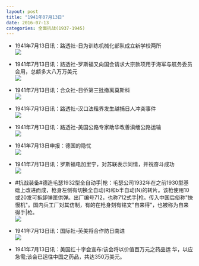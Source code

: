 ```yaml
---
layout: post
title: "1941年07月13日"
date: 2016-07-13
categories: 全面抗战(1937-1945)
---
```


<meta name="referrer" content="no-referrer" />

- 1941年7月13日讯：路透社-日为训练机械化部队成立新学校两所 <br/><img src="https://ww4.sinaimg.cn/large/aca367d8jw1f5sod0u8y9j209l05xwfc.jpg" />

- 1941年7月13日讯：路透社-罗斯福又向国会请求大宗款项用于海军与航务委员会用，总额多大八万万美元 <br/><img src="https://ww4.sinaimg.cn/large/aca367d8jw1f5smoauj0sj20c90h4dj0.jpg" />

- 1941年7月13日讯：合众社-日侨第三批撤离莫斯科 <br/><img src="https://ww1.sinaimg.cn/large/aca367d8jw1f5skwgfsa6j204q05xaaf.jpg" />

- 1941年7月13日讯：路透社-汉口法租界发生越捕日人冲突事件 <br/><img src="https://ww4.sinaimg.cn/large/aca367d8jw1f5sj60ifcvj20990yb0zl.jpg" />

- 1941年7月13日讯：路透社-美国公路专家助华改善滇缅公路运输 <br/><img src="https://ww4.sinaimg.cn/large/aca367d8jw1f5sdzek7pij206z0hbwg6.jpg" />

- 1941年7月13日申报：德国的隐忧 <br/><img src="https://ww3.sinaimg.cn/large/aca367d8jw1f5s5bqk8baj20ua0y41gc.jpg" />

- 1941年7月13日讯：罗斯福电加里宁，对苏联表示同情，并祝奋斗成功 <br/><img src="https://ww3.sinaimg.cn/large/aca367d8jw1f5s3l0tx42j20780kowgs.jpg" />

- #抗战装备#德造毛瑟1932型全自动手|枪：毛瑟公司1932年在之前1930型基础上改进而成，枪身左侧有切换全自动(R)和b半自动(N)的转片。该枪使用10或20发可拆卸弹匣供弹。出厂编号712，也称712式手|枪。传入中国后俗称"快慢机"。国内兵工厂对其仿制，有的在枪身刻有铭文"自来得"，也被称为自来得手|枪。 <br/><img src="https://ww4.sinaimg.cn/large/aca367d8jw1f5s1vnu4u0j20go22stnn.jpg" />

- 1941年7月13日讯：国际社-英美将合作防日南进 <br/><img src="https://ww3.sinaimg.cn/large/aca367d8jw1f5s042i9i9j20bc06w75j.jpg" />

- 1941年7月13日讯：美国红十字会宣布:该会将以价值百万元之药品运 华，以应急需;该会已运往中国之药品，共达350万美元。 

